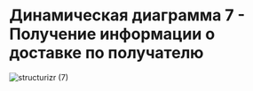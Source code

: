 # Динамическая диаграмма 7 - Получение информации о доставке по получателю

![structurizr (7)](https://github.com/EugIva/ProzorovEI109m_ArchitectureInfSys/assets/145147798/0c17eac4-1c8d-468a-9ce1-0be84b20ed8d)

